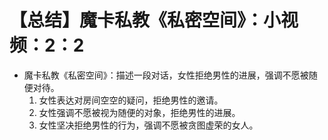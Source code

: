 # 【总结】魔卡私教《私密空间》：小视频：2：2

-   魔卡私教《私密空间》：描述一段对话，女性拒绝男性的进展，强调不愿被随便对待。
    1.  女性表达对房间空空的疑问，拒绝男性的邀请。
    2.  女性强调不愿被视为随便的对象，拒绝男性的进展。
    3.  女性坚决拒绝男性的行为，强调不愿被贪图虚荣的女人。